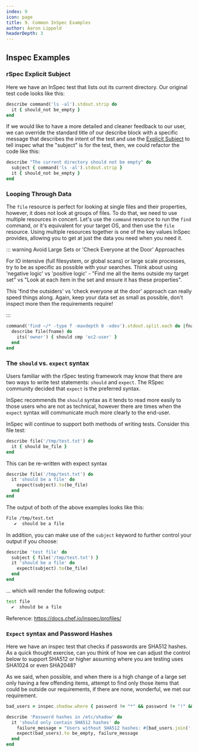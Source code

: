 ```yaml
---
index: 9
icon: page
title: 9. Common InSpec Examples
author: Aaron Lippold
headerDepth: 3
---
```


## Inspec Examples

### rSpec Explicit Subject

Here we have an InSpec test that lists out its current directory. Our original test code looks like this:

```ruby
describe command('ls -al').stdout.strip do
  it { should_not be_empty }
end
```

If we would like to have a more detailed and cleaner feedback to our user, we can override the standard title of our describe block with a specific message that describes the intent of the test and use the [Explicit Subject](https://relishapp.com/rspec/rspec-core/docs/subject/explicit-subject) to tell inspec what the "subject" is for the test, then, we could refactor the code like this:

```ruby
describe "The current directory should not be empty" do
  subject { command('ls -al').stdout.strip }
  it { should_not be_empty }
end
```

### Looping Through Data

The `file` resource is perfect for looking at single files and their properties, however, it does not look at groups of files. To do that, we need to use multiple resources in concert. Let's use the `command` resource to run the `find` command, or it's equivalent for your target OS, and then use the `file` resource. Using multiple resources together is one of the key values InSpec provides, allowing you to get at just the data you need when you need it.

::: warning Avoid Large Sets or 'Check Everyone at the Door' Approaches

For IO intensive (full filesystem, or global scans) or large scale processes, try to be as specific as possible with your searches. Think about using 'negative logic' vs 'positive logic' - "Find me all the items outside my target set" vs "Look at each item in the set and ensure it has these properties". 

This 'find the outsiders' vs 'check everyone at the door' approach can really speed things along. Again, keep your data set as small as possible, don't inspect more then the requirements require!
 
 :::
 
```ruby
command('find ~/* -type f -maxdepth 0 -xdev').stdout.split.each do |fname|
  describe file(fname) do
    its('owner') { should cmp 'ec2-user' }
  end
end
```

### The `should` vs. `expect` syntax

Users familiar with the rSpec testing framework may know that there are two ways to write test statements: `should` and `expect`. The RSpec community decided that `expect` is the preferred syntax.

InSpec recommends the `should` syntax as it tends to read more easily to those users who are not as technical, however there are times when the `expect` syntax will communicate much more clearly to the end-user.

InSpec will continue to support both methods of writing tests. Consider this file test:

```ruby
describe file('/tmp/test.txt') do
  it { should be_file }
end
```

This can be re-written with expect syntax

```ruby
describe file('/tmp/test.txt') do
  it 'should be a file' do
    expect(subject).to(be_file)
  end
end
```

The output of both of the above examples looks like this:

```sh
File /tmp/test.txt
   ✔  should be a file
```

In addition, you can make use of the `subject` keyword to further control your output if you choose:

```ruby
describe 'test file' do
  subject { file('/tmp/test.txt') }
  it 'should be a file' do
    expect(subject).to(be_file)
  end
end
```

… which will render the following output:

```sh
test file
  ✔  should be a file
```

Reference: <https://docs.chef.io/inspec/profiles/>

### `Expect` syntax and Password Hashes

Here we have an inspec test that checks if passwords are SHA512 hashes. As a quick thought exercise, can you think of how we can adjust the control below to support SHA512 or higher assuming where you are testing uses SHA1024 or even SHA2048?

As we said, when possible, and when there is a high change of a large set only having a few offending items, attempt to find only those items that could be outside our requirements, if there are none, wonderful, we met our requirement.

```ruby
bad_users = inspec.shadow.where { password != "*" && password != "!" && password !~ /\$6\$/ }.users

describe 'Password hashes in /etc/shadow' do
  it 'should only contain SHA512 hashes' do
    failure_message = "Users without SHA512 hashes: #{bad_users.join(', ')}"
    expect(bad_users).to be_empty, failure_message
  end
end
```
